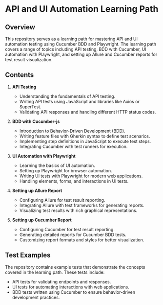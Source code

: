 # API and UI Automation Learning Path

## Overview
This repository serves as a learning path for mastering API and UI automation testing using Cucumber BDD and Playwright. The learning path covers a range of topics including API testing, BDD with Cucumber, UI automation with Playwright, and setting up Allure and Cucumber reports for test result visualization.

## Contents

1. **API Testing**
   - Understanding the fundamentals of API testing.
   - Writing API tests using JavaScript and libraries like Axios or SuperTest.
   - Validating API responses and handling different HTTP status codes.
  
2. **BDD with Cucumber-js**
   - Introduction to Behavior-Driven Development (BDD).
   - Writing feature files with Gherkin syntax to define test scenarios.
   - Implementing step definitions in JavaScript to execute test steps.
   - Integrating Cucumber with test runners for execution.

3. **UI Automation with Playwright**
   - Learning the basics of UI automation.
   - Setting up Playwright for browser automation.
   - Writing UI tests with Playwright for modern web applications.
   - Handling elements, forms, and interactions in UI tests.

4. **Setting up Allure Report**
   - Configuring Allure for test result reporting.
   - Integrating Allure with test frameworks for generating reports.
   - Visualizing test results with rich graphical representations.

5. **Setting up Cucumber Report**
   - Configuring Cucumber for test result reporting.
   - Generating detailed reports for Cucumber BDD tests.
   - Customizing report formats and styles for better visualization.

## Test Examples
The repository contains example tests that demonstrate the concepts covered in the learning path. These tests include:

- API tests for validating endpoints and responses.
- UI tests for automating interactions with web applications.
- BDD tests written using Cucumber to ensure behavior-driven development practices.
